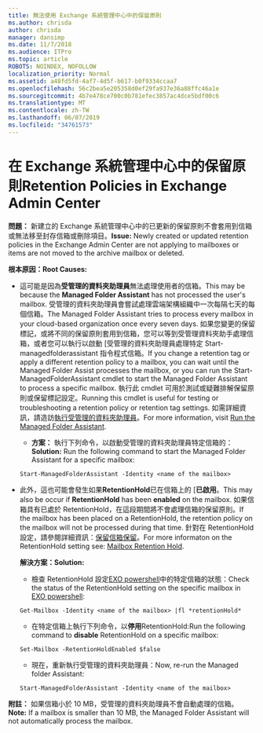 ```yaml
---
title: 無法使用 Exchange 系統管理中心中的保留原則
ms.author: chrisda
author: chrisda
manager: dansimp
ms.date: 11/7/2018
ms.audience: ITPro
ms.topic: article
ROBOTS: NOINDEX, NOFOLLOW
localization_priority: Normal
ms.assetid: a48fd5fd-4af7-4d5f-b617-b0f9334ccaa7
ms.openlocfilehash: 56c2bea5e205358d0ef29fa937e36a88ffc46a1e
ms.sourcegitcommit: 4b7e478ce700c0b781efec3857ac4dce5bdf00c6
ms.translationtype: MT
ms.contentlocale: zh-TW
ms.lasthandoff: 06/07/2019
ms.locfileid: "34761573"
---
```

# <a name="retention-policies-in-exchange-admin-center"></a><span data-ttu-id="83bd1-102">在 Exchange 系統管理中心中的保留原則</span><span class="sxs-lookup"><span data-stu-id="83bd1-102">Retention Policies in Exchange Admin Center</span></span>

 <span data-ttu-id="83bd1-103">**問題：** 新建立的 Exchange 系統管理中心中的已更新的保留原則不會套用到信箱或無法移至封存信箱或刪除項目。</span><span class="sxs-lookup"><span data-stu-id="83bd1-103">**Issue:** Newly created or updated retention policies in the Exchange Admin Center are not applying to mailboxes or items are not moved to the archive mailbox or deleted.</span></span> 
  
 <span data-ttu-id="83bd1-104">**根本原因：**</span><span class="sxs-lookup"><span data-stu-id="83bd1-104">**Root Causes:**</span></span>
  
- <span data-ttu-id="83bd1-105">這可能是因為**受管理的資料夾助理員**無法處理使用者的信箱。</span><span class="sxs-lookup"><span data-stu-id="83bd1-105">This may be because the **Managed Folder Assistant** has not processed the user's mailbox.</span></span> <span data-ttu-id="83bd1-106">受管理的資料夾助理員會嘗試處理雲端架構組織中一次每隔七天的每個信箱。</span><span class="sxs-lookup"><span data-stu-id="83bd1-106">The Managed Folder Assistant tries to process every mailbox in your cloud-based organization once every seven days.</span></span> <span data-ttu-id="83bd1-107">如果您變更的保留標記，或將不同的保留原則套用到信箱，您可以等到受管理資料夾助手處理信箱，或者您可以執行以啟動 [受管理的資料夾助理員處理特定 Start-managedfolderassistant 指令程式信箱。</span><span class="sxs-lookup"><span data-stu-id="83bd1-107">If you change a retention tag or apply a different retention policy to a mailbox, you can wait until the Managed Folder Assist processes the mailbox, or you can run the Start-ManagedFolderAssistant cmdlet to start the Managed Folder Assistant to process a specific mailbox.</span></span> <span data-ttu-id="83bd1-108">執行此 cmdlet 可用於測試或疑難排解保留原則或保留標記設定。</span><span class="sxs-lookup"><span data-stu-id="83bd1-108">Running this cmdlet is useful for testing or troubleshooting a retention policy or retention tag settings.</span></span> <span data-ttu-id="83bd1-109">如需詳細資訊，請造訪[執行受管理的資料夾助理員](https://msdn.microsoft.com/library/gg271153%28v=exchsrvcs.149%29.aspx#managedfolderassist)。</span><span class="sxs-lookup"><span data-stu-id="83bd1-109">For more information, visit [Run the Managed Folder Assistant](https://msdn.microsoft.com/library/gg271153%28v=exchsrvcs.149%29.aspx#managedfolderassist).</span></span>
    
  - <span data-ttu-id="83bd1-110">**方案：** 執行下列命令，以啟動受管理的資料夾助理員特定信箱的：</span><span class="sxs-lookup"><span data-stu-id="83bd1-110">**Solution:** Run the following command to start the Managed Folder Assistant for a specific mailbox:</span></span> 
    
  ```
  Start-ManagedFolderAssistant -Identity <name of the mailbox>
  ```

- <span data-ttu-id="83bd1-111">此外，這也可能會發生如果**RetentionHold**已在信箱上的 [**已啟用**。</span><span class="sxs-lookup"><span data-stu-id="83bd1-111">This may also be occur if **RetentionHold** has been **enabled** on the mailbox.</span></span> <span data-ttu-id="83bd1-112">如果信箱具有已處於 RetentionHold，在這段期間將不會處理信箱的保留原則。</span><span class="sxs-lookup"><span data-stu-id="83bd1-112">If the mailbox has been placed on a RetentionHold, the retention policy on the mailbox will not be processed during that time.</span></span> <span data-ttu-id="83bd1-113">針對在 RetentionHold 設定，請參閱詳細資訊：[保留信箱保留](https://docs.microsoft.com/exchange/security-and-compliance/messaging-records-management/mailbox-retention-hold)。</span><span class="sxs-lookup"><span data-stu-id="83bd1-113">For more informaton on the RetentionHold setting see: [Mailbox Retention Hold](https://docs.microsoft.com/exchange/security-and-compliance/messaging-records-management/mailbox-retention-hold).</span></span>
    
    <span data-ttu-id="83bd1-114">**解決方案：**</span><span class="sxs-lookup"><span data-stu-id="83bd1-114">**Solution:**</span></span>
    
  - <span data-ttu-id="83bd1-115">檢查 RetentionHold 設定[EXO powershell](https://docs.microsoft.com/powershell/exchange/exchange-online/connect-to-exchange-online-powershell/connect-to-exchange-online-powershell?view=exchange-ps)中的特定信箱的狀態：</span><span class="sxs-lookup"><span data-stu-id="83bd1-115">Check the status of the RetentionHold setting on the specific mailbox in [EXO powershell](https://docs.microsoft.com/powershell/exchange/exchange-online/connect-to-exchange-online-powershell/connect-to-exchange-online-powershell?view=exchange-ps):</span></span>
    
  ```
  Get-Mailbox -Identity <name of the mailbox> |fl *retentionHold*
  ```

  - <span data-ttu-id="83bd1-116">在特定信箱上執行下列命令，以**停用**RetentionHold:</span><span class="sxs-lookup"><span data-stu-id="83bd1-116">Run the following command to **disable** RetentionHold on a specific mailbox:</span></span> 
    
  ```
  Set-Mailbox -RetentionHoldEnabled $false
  ```

  - <span data-ttu-id="83bd1-117">現在，重新執行受管理的資料夾助理員：</span><span class="sxs-lookup"><span data-stu-id="83bd1-117">Now, re-run the Managed folder Assistant:</span></span>
    
  ```
  Start-ManagedFolderAssistant -Identity <name of the mailbox>
  ```

 <span data-ttu-id="83bd1-118">**附註：** 如果信箱小於 10 MB，受管理的資料夾助理員不會自動處理的信箱。</span><span class="sxs-lookup"><span data-stu-id="83bd1-118">**Note:** If a mailbox is smaller than 10 MB, the Managed Folder Assistant will not automatically process the mailbox.</span></span> 
  

